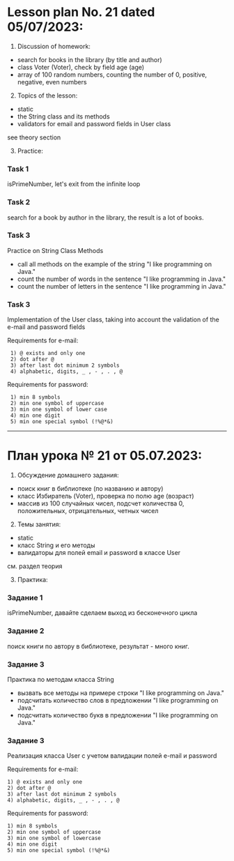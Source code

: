 # Lesson plan No. 21 dated 05/07/2023:
1. Discussion of homework:
- search for books in the library (by title and author)
- class Voter (Voter), check by field age (age)
- array of 100 random numbers, counting the number of 0, positive, negative, even numbers

2. Topics of the lesson:
- static
- the String class and its methods
- validators for email and password fields in User class

see theory section

3. Practice:

### Task 1

isPrimeNumber, let's exit from the infinite loop

### Task 2

search for a book by author in the library, the result is a lot of books.

### Task 3
Practice on String Class Methods
- call all methods on the example of the string "I like programming on Java."
- count the number of words in the sentence "I like programming in Java."
- count the number of letters in the sentence "I like programming in Java."

### Task 3
Implementation of the User class, taking into account the validation of the e-mail and password fields

Requirements for e-mail:

     1) @ exists and only one
     2) dot after @
     3) after last dot minimum 2 symbols
     4) alphabetic, digits, _ , - , . , @

Requirements for password:

     1) min 8 symbols
     2) min one symbol of uppercase
     3) min one symbol of lower case
     4) min one digit
     5) min one special symbol (!%@*&)


______________________

# План урока № 21 от 05.07.2023:

1. Обсуждение домашнего задания:
- поиск книг в библиотеке (по названию и автору)
- класс Избиратель (Voter), проверка по полю age (возраст)
- массив из 100 случайных чисел, подсчет количества 0, положительных, отрицательных, четных чисел

2. Темы занятия:
- static
- класс String и его методы
- валидаторы для полей email и password в классе User 

см. раздел теория

3. Практика:

### Задание 1   

isPrimeNumber, давайте сделаем выход из бесконечного цикла

### Задание 2

поиск книги по автору в библиотеке, результат - много книг.

### Задание 3
Практика по методам класса String
- вызвать все методы на примере строки "I like programming on Java."
- подсчитать количество слов в предложении "I like programming on Java."
- подсчитать количество букв в предложении "I like programming on Java."

### Задание 3
Реализация класса User с учетом валидации полей e-mail и password

Requirements for e-mail:

    1) @ exists and only one
    2) dot after @ 
    3) after last dot minimum 2 symbols
    4) alphabetic, digits, _ , - , . , @

Requirements for password:

    1) min 8 symbols
    2) min one symbol of uppercase
    3) min one symbol of lowercase
    4) min one digit
    5) min one special symbol (!%@*&)